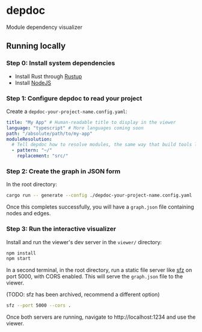 # depdoc

Module dependency visualizer

## Running locally

### Step 0: Install system dependencies

- Install Rust through [Rustup](https://rustup.rs/)
- Install [NodeJS](https://nodejs.org/en)

### Step 1: Configure depdoc to read your project

Create a `depdoc-your-project-name.config.yaml`:

```yaml
title: "My App" # Human-readable title to display in the viewer
language: "typescript" # More languages coming soon
path: "/absolute/path/to/my-app"
moduleResolution:
  # Tell depdoc how to resolve modules, the same way that build tools like Webpack resolves them
  - pattern: "~/"
    replacement: "src/"
```

### Step 2: Create the graph in JSON form

In the root directory:

```bash
cargo run -- generate --config ./depdoc-your-project-name.config.yaml
```

Once this completes successfully, you will have a `graph.json` file containing nodes and edges.

### Step 3: Run the interactive visualizer

Install and run the viewer's dev server in the `viewer/` directory:

```bash
npm install
npm start
```

In a second terminal, in the root directory, run a static file server like [sfz](https://github.com/weihanglo/sfz) on port 5000, with CORS enabled. This will serve the `graph.json` file to the viewer.

(TODO: sfz has been archived, recommend a different option)

```bash
sfz --port 5000 --cors .
```

Once both servers are running, navigate to http://localhost:1234 and use the viewer.
